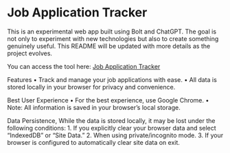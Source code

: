 # Job Application Tracker

This is an experimental web app built using Bolt and ChatGPT. The goal is not only to experiment with new technologies but also to create something genuinely useful. This README will be updated with more details as the project evolves.

You can access the tool here: [Job Application Tracker](https://gregarious-alfajores-edd342.netlify.app/)

Features
	•	Track and manage your job applications with ease.
	•	All data is stored locally in your browser for privacy and convenience.

Best User Experience
	•	For the best experience, use Google Chrome.
	•	Note: All information is saved in your browser’s local storage.

Data Persistence, While the data is stored locally, it may be lost under the following conditions:
	1.	If you explicitly clear your browser data and select “IndexedDB” or “Site Data.”
	2.	When using private/incognito mode.
	3.	If your browser is configured to automatically clear site data on exit.

 
